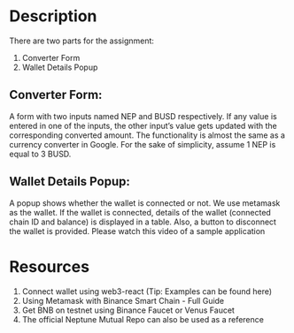 # Description
There are two parts for the assignment:
1. Converter Form
2. Wallet Details Popup

## Converter Form: 
A form with two inputs named NEP and BUSD respectively. If any value is entered in one of the inputs, the other input’s value gets updated with the corresponding converted amount. The functionality is almost the same as a currency converter in Google. For the sake of simplicity, assume 1 NEP is equal to 3 BUSD.

## Wallet Details Popup: 
A popup shows whether the wallet is connected or not. We use metamask as the wallet. If the wallet is connected, details of the wallet (connected chain ID and balance) is displayed in a table. Also, a button to disconnect the wallet is provided.
Please watch this video of a sample application
# Resources
1. Connect wallet using web3-react (Tip: Examples can be found here)
2. Using Metamask with Binance Smart Chain - Full Guide
3. Get BNB on testnet using Binance Faucet or Venus Faucet
4. The official Neptune Mutual Repo can also be used as a reference